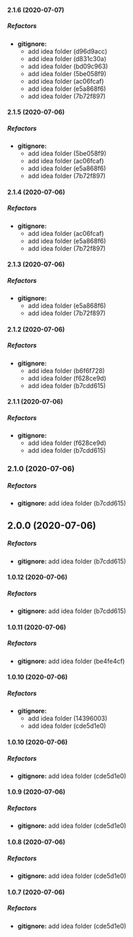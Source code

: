 #### 2.1.6 (2020-07-07)

##### Refactors

* **gitignore:**
  *  add idea folder (d96d9acc)
  *  add idea folder (d831c30a)
  *  add idea folder (bd09c963)
  *  add idea folder (5be058f9)
  *  add idea folder (ac06fcaf)
  *  add idea folder (e5a868f6)
  *  add idea folder (7b72f897)

#### 2.1.5 (2020-07-06)

##### Refactors

* **gitignore:**
  *  add idea folder (5be058f9)
  *  add idea folder (ac06fcaf)
  *  add idea folder (e5a868f6)
  *  add idea folder (7b72f897)

#### 2.1.4 (2020-07-06)

##### Refactors

* **gitignore:**
  *  add idea folder (ac06fcaf)
  *  add idea folder (e5a868f6)
  *  add idea folder (7b72f897)

#### 2.1.3 (2020-07-06)

##### Refactors

* **gitignore:**
  *  add idea folder (e5a868f6)
  *  add idea folder (7b72f897)

#### 2.1.2 (2020-07-06)

##### Refactors

* **gitignore:**
  *  add idea folder (b6f6f728)
  *  add idea folder (f628ce9d)
  *  add idea folder (b7cdd615)

#### 2.1.1 (2020-07-06)

##### Refactors

* **gitignore:**
  *  add idea folder (f628ce9d)
  *  add idea folder (b7cdd615)

### 2.1.0 (2020-07-06)

##### Refactors

* **gitignore:**  add idea folder (b7cdd615)

## 2.0.0 (2020-07-06)

##### Refactors

* **gitignore:**  add idea folder (b7cdd615)

#### 1.0.12 (2020-07-06)

##### Refactors

* **gitignore:**  add idea folder (b7cdd615)

#### 1.0.11 (2020-07-06)

##### Refactors

* **gitignore:**  add idea folder (be4fe4cf)

#### 1.0.10 (2020-07-06)

##### Refactors

* **gitignore:**
  *  add idea folder (14396003)
  *  add idea folder (cde5d1e0)

#### 1.0.10 (2020-07-06)

##### Refactors

* **gitignore:**  add idea folder (cde5d1e0)

#### 1.0.9 (2020-07-06)

##### Refactors

* **gitignore:**  add idea folder (cde5d1e0)

#### 1.0.8 (2020-07-06)

##### Refactors

* **gitignore:**  add idea folder (cde5d1e0)

#### 1.0.7 (2020-07-06)

##### Refactors

* **gitignore:**  add idea folder (cde5d1e0)

~~~~
